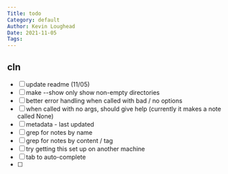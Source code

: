 ```yaml
---  
Title: todo  
Category: default  
Author: Kevin Loughead  
Date: 2021-11-05  
Tags:   
---  
```


## cln
- [ ] update readme (11/05)
- [ ] make --show only show non-empty directories
- [ ] better error handling when called with bad / no options
- [ ] when called with no args, should give help (currently it makes a note called None)
- [ ] metadata - last updated
- [ ] grep for notes by name
- [ ] grep for notes by content / tag
- [ ] try getting this set up on another machine
- [ ] tab to auto-complete
- [ ]
 
